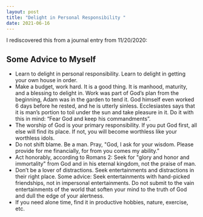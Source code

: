 ```yaml
---
layout: post
title: "Delight in Personal Responsibility "
date: 2021-06-16
---
```


I rediscovered this from a journal entry from 11/20/2020: 

## Some Advice to Myself

- Learn to delight in personal responsibility. Learn to delight in getting your own house in order.  
- Make a budget, work hard. It is a good thing. It is manhood, maturity, and a blessing to delight in. Work was part of God’s plan from the beginning, Adam was in the garden to tend it. God himself even worked 6 days before he rested, and he is utterly sinless. Ecclesiastes says that it is man’s portion to toil under the sun and take pleasure in it. Do it with this in mind: “Fear God and keep his commandments”.  
- The worship of God is your primary responsibility. If you put God first, all else will find its place. If not, you will become worthless like your worthless idols. 
- Do not shift blame. Be a man. Pray, "God, I ask for your wisdom. Please provide for me financially, for from you comes my ability." 
- Act honorably, according to Romans 2: Seek for "glory and honor and immortality" from God and in his eternal kingdom, not the praise of man.   
- Don’t be a lover of distractions. Seek entertainments and distractions in their right place. Some advice: Seek entertainments with hand-picked friendships, not in impersonal entertainments. Do not submit to the vain entertainments of the world that soften your mind to the truth of God and dull the edge of your alertness. 
- If you need alone time, find it in productive hobbies, nature, exercise, etc.  
    